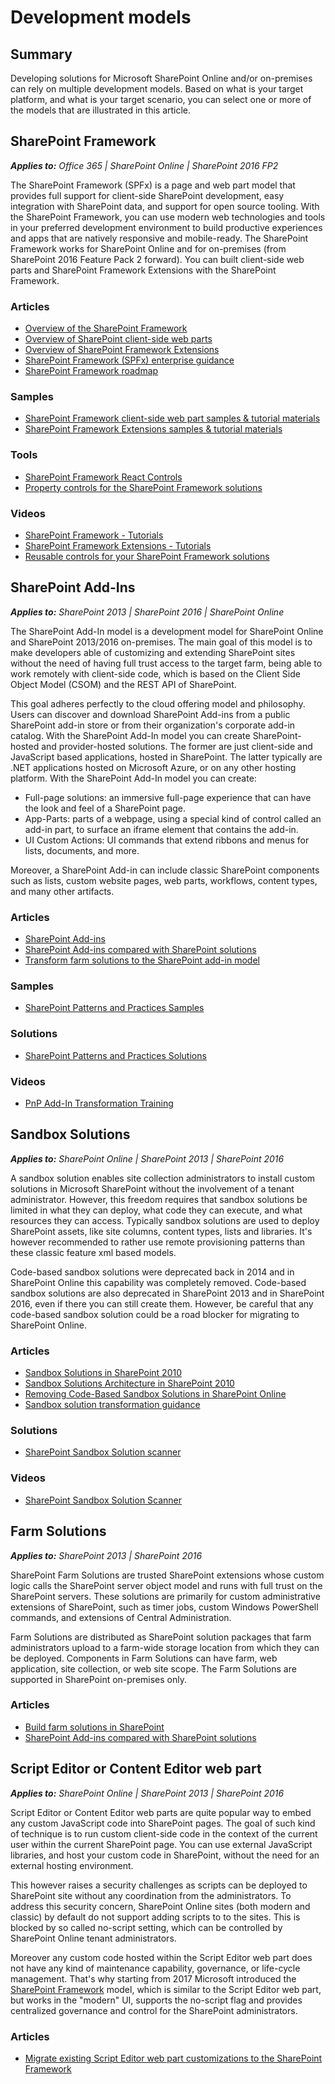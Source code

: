 # Development models

## Summary

Developing solutions for Microsoft SharePoint Online and/or on-premises can rely on multiple development models. Based on what is your target platform, and what is your target scenario, you can select one or more of the models that are illustrated in this article.

## SharePoint Framework

<a name="SharePointFramework"></a>

_**Applies to:** Office 365 | SharePoint Online | SharePoint 2016 FP2_

The SharePoint Framework (SPFx) is a page and web part model that provides full support for client-side SharePoint development, easy integration with SharePoint data, and support for open source tooling. With the SharePoint Framework, you can use modern web technologies and tools in your preferred development environment to build productive experiences and apps that are natively responsive and mobile-ready. The SharePoint Framework works for SharePoint Online and for on-premises (from SharePoint 2016 Feature Pack 2 forward). You can built client-side web parts and SharePoint Framework Extensions with the SharePoint Framework.

### Articles
* [Overview of the SharePoint Framework](https://docs.microsoft.com/en-us/sharepoint/dev/spfx/sharepoint-framework-overview)
* [Overview of SharePoint client-side web parts](https://docs.microsoft.com/en-us/sharepoint/dev/spfx/web-parts/overview-client-side-web-parts)
* [Overview of SharePoint Framework Extensions](https://docs.microsoft.com/en-us/sharepoint/dev/spfx/extensions/overview-extensions)
* [SharePoint Framework (SPFx) enterprise guidance](https://docs.microsoft.com/en-us/sharepoint/dev/spfx/enterprise-guidance)
* [SharePoint Framework roadmap](https://docs.microsoft.com/en-us/sharepoint/dev/spfx/roadmap)

### Samples
* [SharePoint Framework client-side web part samples & tutorial materials](https://github.com/SharePoint/sp-dev-fx-webparts)
* [SharePoint Framework Extensions samples & tutorial materials](https://github.com/SharePoint/sp-dev-fx-extensions)

### Tools
* [SharePoint Framework React Controls](https://github.com/SharePoint/sp-dev-fx-controls-react)
* [Property controls for the SharePoint Framework solutions](https://github.com/SharePoint/sp-dev-fx-property-controls)

### Videos
* [SharePoint Framework - Tutorials](https://www.youtube.com/playlist?list=PLR9nK3mnD-OXvSWvS2zglCzz4iplhVrKq)
* [SharePoint Framework Extensions - Tutorials](https://www.youtube.com/playlist?list=PLR9nK3mnD-OXtWO5AIIr7nCR3sWutACpV)
* [Reusable controls for your SharePoint Framework solutions](https://www.youtube.com/watch?v=D0ZOgoSpy28)

## SharePoint Add-Ins

_**Applies to:** SharePoint 2013 | SharePoint 2016 | SharePoint Online_

The SharePoint Add-In model is a development model for SharePoint Online and SharePoint 2013/2016 on-premises. The main goal of this model is to make developers able of customizing and extending SharePoint sites without the need of having full trust access to the target farm, being able to work remotely with client-side code, which is based on the Client Side Object Model (CSOM) and the REST API of SharePoint. 

This goal adheres perfectly to the cloud offering model and philosophy. Users can discover and download SharePoint Add-ins from a public SharePoint add-in store or from their organization's corporate add-in catalog. With the SharePoint Add-In model you can create SharePoint-hosted and provider-hosted solutions. The former are just client-side and JavaScript based applications, hosted in SharePoint. The latter typically are .NET applications hosted on Microsoft Azure, or on any other hosting platform. With the SharePoint Add-In model you can create:

* Full-page solutions: an immersive full-page experience that can have the look and feel of a SharePoint page.
* App-Parts: parts of a webpage, using a special kind of control called an add-in part, to surface an iframe element that contains the add-in.
* UI Custom Actions: UI commands that extend ribbons and menus for lists, documents, and more.

Moreover, a SharePoint Add-in can include classic SharePoint components such as lists, custom website pages, web parts, workflows, content types, and many other artifacts.

### Articles

* [SharePoint Add-ins](https://docs.microsoft.com/en-us/sharepoint/dev/sp-add-ins/sharepoint-add-ins)
* [SharePoint Add-ins compared with SharePoint solutions](https://docs.microsoft.com/en-us/sharepoint/dev/general-development/sharepoint-add-ins-compared-with-sharepoint-solutions)
* [Transform farm solutions to the SharePoint add-in model](https://docs.microsoft.com/en-us/sharepoint/dev/solution-guidance/transform-farm-solutions-to-the-sharepoint-app-model)

### Samples

* [SharePoint Patterns and Practices Samples](https://github.com/SharePoint/PnP/tree/master/Samples)

### Solutions

* [SharePoint Patterns and Practices Solutions](https://github.com/SharePoint/PnP/tree/master/Solutions)

### Videos

* [PnP Add-In Transformation Training](https://channel9.msdn.com/blogs/OfficeDevPnP/PnP-Add-In-Transformation-Training-module-1-Introduction)

## Sandbox Solutions

_**Applies to:** SharePoint Online | SharePoint 2013 | SharePoint 2016_

A sandbox solution enables site collection administrators to install custom solutions in Microsoft SharePoint without the involvement of a tenant administrator. However, this freedom requires that sandbox solutions be limited in what they can deploy, what code they can execute, and what resources they can access. Typically sandbox solutions are used to deploy SharePoint assets, like site columns, content types, lists and libraries. It's however recommended to rather use remote provisioning patterns than these classic feature xml based models.

Code-based sandbox solutions were deprecated back in 2014 and in SharePoint Online this capability was completely removed. Code-based sandbox solutions are also deprecated in SharePoint 2013 and in SharePoint 2016, even if there you can still create them. However, be careful that any code-based sandbox solution could be a road blocker for migrating to SharePoint Online.

### Articles

* [Sandbox Solutions in SharePoint 2010](https://msdn.microsoft.com/en-us/library/office/ee536577.aspx)
* [Sandbox Solutions Architecture in SharePoint 2010](https://msdn.microsoft.com/en-us/library/office/ee539417.aspx)
* [Removing Code-Based Sandbox Solutions in SharePoint Online](https://dev.office.com/blogs/removing-code-based-sandbox-solutions-in-sharepoint-online)
* [Sandbox solution transformation guidance](https://docs.microsoft.com/en-us/sharepoint/dev/solution-guidance/sandbox-solution-transformation-guidance)

### Solutions

* [SharePoint Sandbox Solution scanner](https://github.com/SharePoint/PnP-Tools/tree/master/Solutions/SharePoint.SandBoxTool)

### Videos

* [SharePoint Sandbox Solution Scanner](https://www.youtube.com/watch?v=pK4p2mGYXpU)

## Farm Solutions

_**Applies to:** SharePoint 2013 | SharePoint 2016_

SharePoint Farm Solutions are trusted SharePoint extensions whose custom logic calls the SharePoint server object model and runs with full trust on the SharePoint servers. These solutions are primarily for custom administrative extensions of SharePoint, such as timer jobs, custom Windows PowerShell commands, and extensions of Central Administration. 

Farm Solutions are distributed as SharePoint solution packages that farm administrators upload to a farm-wide storage location from which they can be deployed. Components in Farm Solutions can have farm, web application, site collection, or web site scope. The Farm Solutions are supported in SharePoint on-premises only.

### Articles

* [Build farm solutions in SharePoint](https://docs.microsoft.com/en-us/sharepoint/dev/general-development/build-farm-solutions-in-sharepoint)
* [SharePoint Add-ins compared with SharePoint solutions](https://docs.microsoft.com/en-us/sharepoint/dev/general-development/sharepoint-add-ins-compared-with-sharepoint-solutions)

## Script Editor or Content Editor web part

_**Applies to:** SharePoint Online | SharePoint 2013 | SharePoint 2016_

Script Editor or Content Editor web parts are quite popular way to embed any custom JavaScript code into SharePoint pages. The goal of such kind of technique is to run custom client-side code in the context of the current user within the current SharePoint page. You can use external JavaScript libraries, and host your custom code in SharePoint, without the need for an external hosting environment. 

This however raises a security challenges as scripts can be deployed to SharePoint site without any coordination from the administrators. To address this security concern, SharePoint Online sites (both modern and classic) by default do not support adding scripts to to the sites. This is blocked by so called no-script setting, which can be controlled by SharePoint Online tenant administrators.

Moreover any custom code hosted within the Script Editor web part does not have any kind of maintenance capability, governance, or life-cycle management. That's why starting from 2017 Microsoft introduced the [SharePoint Framework](#SharePointFramework) model, which is similar to the Script Editor web part, but works in the "modern" UI, supports the no-script flag and provides centralized governance and control for the SharePoint administrators.

### Articles
* [Migrate existing Script Editor web part customizations to the SharePoint Framework](https://docs.microsoft.com/en-us/sharepoint/dev/spfx/web-parts/guidance/migrate-script-editor-web-part-customizations)